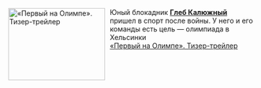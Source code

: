 <!--2025-01-24 11:00:21-->
<div class="yb">
  <div class="rss smaller1 kino_kino"><a href="https://www.kino-teatr.ru/video/45664/" title="«Первый на Олимпе». Тизер-трейлер"><img src="https://www.kino-teatr.ru/video/4/6/45664/poster.jpg" width="196" height="147" align="left" hspace="5" style="margin: 0px 10px 0px 5px" alt="«Первый на Олимпе». Тизер-трейлер"/></a>Юный блокадник <a href=https://www.kino-teatr.ru/kino/acter/m/ros/411411/bio/ target=_blank><strong>Глеб Калюжный</strong></a> пришел в спорт после войны. У него и его команды есть цель — олимпиада в Хельсинки <br><a class="light" href="https://www.kino-teatr.ru/video/45664/">«Первый на Олимпе». Тизер-трейлер</a></div>
</div>
